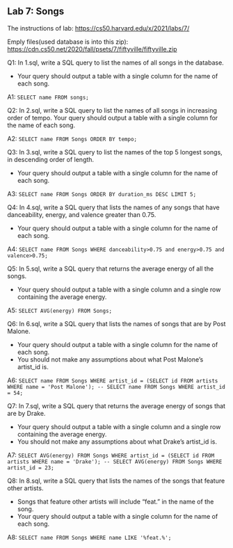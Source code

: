 ## Lab 7: Songs
The instructions of lab:
https://cs50.harvard.edu/x/2021/labs/7/

Emply files(used database is into this zip):
https://cdn.cs50.net/2020/fall/psets/7/fiftyville/fiftyville.zip

Q1: In 1.sql,
write a SQL query to list the names of all songs in the database.
- Your query should output a table with a single column for the name of each song.

A1: ```SELECT name FROM songs;```

Q2: In 2.sql,
write a SQL query to list the names of all songs in increasing order of tempo.
Your query should output a table with a single column for the name of each song.

A2: ```SELECT name FROM Songs
ORDER BY tempo;```

Q3: In 3.sql,
write a SQL query to list the names of the top 5 longest songs, in descending order of length.
- Your query should output a table with a single column for the name of each song.

A3: ```SELECT name FROM Songs ORDER BY duration_ms DESC LIMIT 5;```

Q4: In 4.sql,
write a SQL query that lists the names of any songs that have danceability, energy, and valence greater than 0.75.
- Your query should output a table with a single column for the name of each song.

A4: ```SELECT name FROM Songs WHERE danceability>0.75 and energy>0.75 and valence>0.75;```

Q5: In 5.sql,
write a SQL query that returns the average energy of all the songs.
- Your query should output a table with a single column and a single row containing the average energy.

A5: ```SELECT AVG(energy)
FROM Songs;```

Q6: In 6.sql,
write a SQL query that lists the names of songs that are by Post Malone.
- Your query should output a table with a single column for the name of each song.
- You should not make any assumptions about what Post Malone’s artist_id is.

A6: ```SELECT name FROM Songs WHERE artist_id = (SELECT id FROM artists WHERE name = 'Post Malone');
-- SELECT name FROM Songs WHERE artist_id = 54;```

Q7: In 7.sql,
write a SQL query that returns the average energy of songs that are by Drake.
- Your query should output a table with a single column and a single row containing the average energy.
- You should not make any assumptions about what Drake’s artist_id is.

A7: ```SELECT AVG(energy) FROM Songs WHERE artist_id = (SELECT id FROM artists WHERE name = 'Drake');
-- SELECT AVG(energy) FROM Songs WHERE artist_id = 23;```

Q8: In 8.sql,
write a SQL query that lists the names of the songs that feature other artists.
- Songs that feature other artists will include “feat.” in the name of the song.
- Your query should output a table with a single column for the name of each song.

A8: ```SELECT name FROM Songs WHERE name LIKE '%feat.%';```
